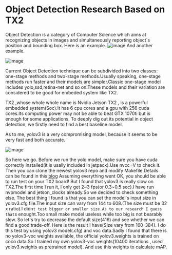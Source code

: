 # Object Detection Research Based on TX2
Object Detection is a category of Computer Science which aims at recognizing objects in images and simultaneously reporting object`s position and bounding box.
Here is an example.
![image](https://pjreddie.com/media/image/Screen_Shot_2018-03-24_at_10.53.04_PM.png)
And another example.
  
![image](https://ss3.bdstatic.com/70cFv8Sh_Q1YnxGkpoWK1HF6hhy/it/u=1233252412,2871820223&fm=26&gp=0.jpg)
  
Current Object Detection technique can be subdivided into two  classes: one-stage methods and two-stage methods.Usually speaking, one-stage methods run faster and their models are simpler.Classic one-stage model includes yolo,ssd,retina-net and so on.These models and their variation are considered to be good for embeded system like TX2.

TX2 ,whose whole whole name is Nvidia Jetson TX2 , is a powerful embedded system(Soc).It has 6 cpu cores and a gpu with 256 cuda cores.Its computing power may not be able to beat GTX 1070ti but is enough for some applications. To deeply dig out its potential in object detection, we firstly need to find a best baseline model.  

As to me, yolov3 is a very compromising model, because it seems to be very fast and both accurate.

![image](https://pjreddie.com/media/image/map50blue.png)

So here we go.
Before we run the yolo model, make sure you have cuda correctly installed(it is usally included in jetpack).Use nvcc -V to check it.
Then you can clone the newest yolov3 repo and modify  Makefile.Details can be found in this [blog](https://jkjung-avt.github.io/yolov3/)
Assuming everything went OK, you should be able to  run test on your TX2 board!
But I found that yolov3 is really slow on TX2.The first time I run it, I only get 2~3 fps(or 0.3~0.5 sec).I have run nvpmodel and jetson_clocks already.So we decided to check something else.
The best thing I found is that you can set the model\`s input size in yolov3.cfg file.The input size can vary from 144 to 608.(The size must be 32 x ratio).I didn`t test bigger or smaller size.As to our research I guess that`s enought.Too small make model useless while too big is not bearably slow.
So let`s try to decrease the default size(416) and see whether we can find a good trade-off.
Here is the result I have(Size vary from 160-384).
I do this test by using yolov3 model(.cfg) and voc data.Sadly I found that there is no yolov3-voc weights available, the official yolov3.weights is trained on coco data.So I trained my own yolov3-voc weights(10400 iterations , used yolov3.weights as pretrained model).
And use this weights to calculate mAP.

